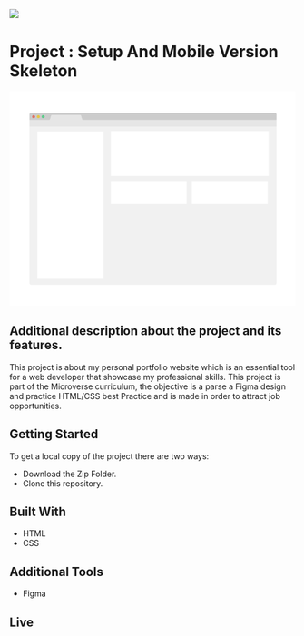 ![](https://img.shields.io/badge/Microverse-blueviolet)

# Project : Setup And Mobile Version Skeleton

![screenshot](./app_screenshot.png)

## Additional description about the project and its features.

This project is about my personal portfolio website which is an essential tool for a web developer that showcase my professional skills. This project is part of the Microverse curriculum, the objective is a parse a Figma design and practice HTML/CSS best Practice and is made in order to attract job opportunities.

## Getting Started

To get a local copy of the project there are two ways:

- Download the Zip Folder.
- Clone this repository.

## Built With

- HTML
- CSS

## Additional Tools

- Figma

## Live
